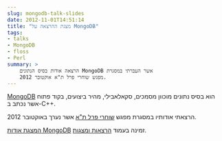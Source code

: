 ```yaml
---
slug: mongodb-talk-slides
date: 2012-11-01T14:51:14
title: "מצגת ההרצאה על MongoDB"
tags: 
- talks
- MongoDB
- floss
- Perl
summary: >
    הרצאה אודות בסיס הנתונים MongoDB אשר העברתי במסגרת
    מפגש שוחרי פרל ת"א אוקטובר 2012.
---
```

[MongoDB](http://www.mongodb.org/) הוא בסיס נתונים מוכוון מסמכים, סקאלאבילי,
מהיר ביצועים, בקוד פתוח אשר נכתב ב-C++.

הרצאתי אודותיו במסגרת מפגש 
[שוחרי פרל ת"א](http://telaviv.pm.org/previous.html#meeting_oct_31_2012) 
אשר נערך באוקטובר 2012.

[המצגת אודות MongoDB](/talks/#mongodb) זמינה בעמוד [הרצאות ומצגות](/talks/).
